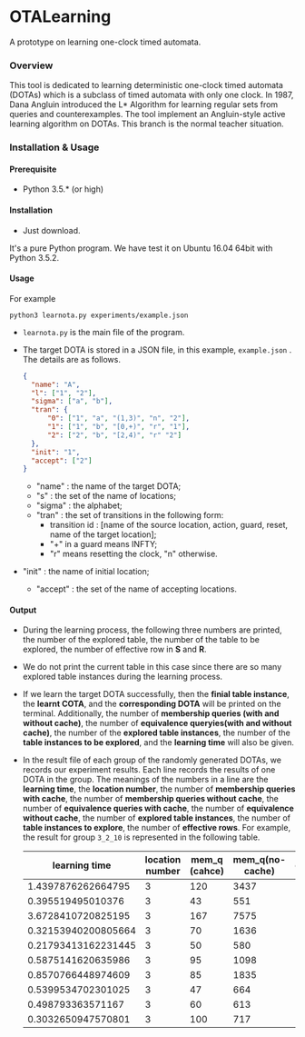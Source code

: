 # OTALearning

A prototype on learning one-clock timed automata.

### Overview

This tool is dedicated to learning deterministic one-clock timed automata (DOTAs) which is a subclass of timed automata with only one clock. In 1987, Dana Angluin introduced the L* Algorithm for learning regular sets from queries and counterexamples. The tool implement an Angluin-style active learning algorithm on DOTAs. This branch is the normal teacher situation. 

### Installation & Usage

#### Prerequisite

- Python 3.5.* (or high)


#### Installation

- Just download.

It's a pure Python program.  We have test it on Ubuntu 16.04 64bit with Python 3.5.2.

#### Usage

For example

```shell
python3 learnota.py experiments/example.json
```

- `learnota.py` is the main file of the program.

- The target DOTA is stored in a JSON file, in this example, `example.json` . The details are as follows.

  ```json
  {
    "name": "A",
    "l": ["1", "2"],
    "sigma": ["a", "b"],
    "tran": {
  	    "0": ["1", "a", "(1,3)", "n", "2"],
  	    "1": ["1", "b", "[0,+)", "r", "1"],
  	    "2": ["2", "b", "[2,4)", "r" "2"]
    },
    "init": "1",
    "accept": ["2"]
  }
  ```

  - "name" : the name of the target DOTA;
  - "s" : the set of the name of locations;
  - "sigma" : the alphabet;
  - "tran" : the set of transitions in the following form:
    - transition id : [name of the source location, action, guard, reset, name of the target location];
    - "+" in a guard means INFTY​;
    - "r" means resetting the clock, "n" otherwise.
- "init" : the name of initial location;
  - "accept" : the set of the name of accepting locations.
  
#### Output

- During the learning process, the following three numbers are printed, the number of the explored table, the number of the table to be explored, the number of effective row in $\bm{S}$ and $\bm{R}$.

- We do not print the current table in this case since there are so many explored table instances during the learning process.

- If we learn the target DOTA successfully, then the **finial table instance**, the **learnt COTA**, and the **corresponding DOTA** will be printed on the terminal. Additionally, the number of **membership queries (with and without cache)**, the number of **equivalence queryies(with and without cache)**, the number of the **explored table instances**, the number of the **table instances to be explored**, and the **learning time** will also be given. 

- In the result file of each group of the randomly generated DOTAs, we records our experiment results. Each line records the results of one DOTA in the group. The meanings of the numbers in a line are the **learning time**, the **location number**, the number of **membership queries with cache**, the number of **membership queries without cache**, the number of **equivalence queries with cache**, the number of **equivalence without cache**, the number of **explored table instances**, the number of **table instances to explore**, the number of **effective rows**. For example, the result for group `3_2_10` is represented in the following table.

  | learning time       | location number | mem_q (cahce) | mem_q(no-cache) | eq_q(cache) | eq_q(no-cache) | explored | to explore | effective row |
  | ------------------- | --------------- | ------------- | --------------- | ----------- | -------------- | -------- | ---------- | ------------- |
  | 1.4397876262664795  | 3               | 120           | 3437            | 12          | 108            | 257      | 97         | 9             |
  | 0.395519495010376   | 3               | 43            | 551             | 7           | 20             | 47       | 18         | 6             |
  | 3.6728410720825195  | 3               | 167           | 7575            | 14          | 173            | 562      | 200        | 15            |
  | 0.32153940200805664 | 3               | 70            | 1636            | 7           | 59             | 163      | 11         | 10            |
  | 0.21793413162231445 | 3               | 50            | 580             | 5           | 19             | 60       | 18         | 5             |
  | 0.5875141620635986  | 3               | 95            | 1098            | 10          | 65             | 94       | 6          | 9             |
  | 0.8570766448974609  | 3               | 85            | 1835            | 11          | 98             | 119      | 162        | 8             |
  | 0.5399534702301025  | 3               | 47            | 664             | 8           | 26             | 61       | 19         | 6             |
  | 0.498793363571167   | 3               | 60            | 613             | 7           | 31             | 58       | 15         | 6             |
  | 0.3032650947570801  | 3               | 100           | 717             | 7           | 14             | 70       | 3          | 14            |
  
  
  
   
